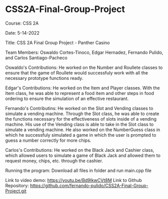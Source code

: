 # CSS2A-Final-Group-Project
Course: CSS 2A

Date: 5-14-2022

Title: CSS 2A Final Group Project - Panther Casino

Team Members: Oswaldo Cortes-Tinoco, Edgar Hernadez, Fernando Pulido, and Carlos Santiago-Pacheco

Oswaldo's Contributions: He worked on the Number and Roullete classes to ensure that the game of Roullete would successfuly work with all the necessary prototype functions ready.

Edgar's Contributions: He worked on the Item and Player classes. With the Item class, he was able to represent a food item and other steps in food ordering to ensure the simulation of an effective restaurant.

Fernando's Contributins: He worked on the Slot and Vending classes to simulate a vending machine. Through the Slot class, he was able to create the functions necessary for the effectiveness of slots inside of a vending machine. His use of the Vending class is able to take in the Slot class to simulate a vending machine. He also worked on the NumberGuess class in which he successfuly simulated a game in which the user is prompted to guess a number correctly for more chips. 

Carlos's Contributions: He worked on the Black Jack and Cashier class, which allowed users to simulate a game of Black Jack and allowed them to request money, chips, etc. through the cashier. 

Running the program: Download all files in folder and run main.cpp file

Link to video demo: https://youtu.be/Bd9lkwCVt8M 
Link to Github Repository: https://github.com/fernando-pulido/CSS2A-Final-Group-Project.git 
